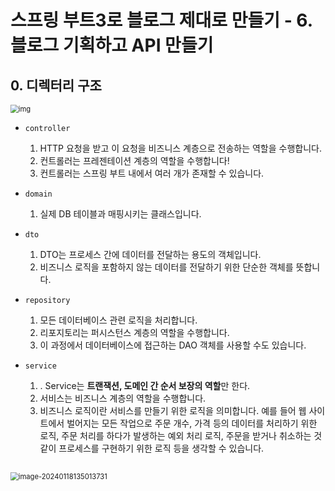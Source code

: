 # 스프링 부트3로 블로그 제대로 만들기 - 6. 블로그 기획하고 API 만들기



## 0. 디렉터리 구조

<img src="https://blog.kakaocdn.net/dn/b9FaUJ/btrUavkZBFF/eur8vEaMzaz9Y7gDFua3d1/img.png" alt="img" style="zoom:80%;" />

- `controller`
  1. HTTP 요청을 받고 이 요청을 비즈니스 계층으로 전송하는 역할을 수행합니다.
  2. 컨트롤러는 프레젠테이션 계층의 역할을 수행합니다!
  3. 컨트롤러는 스프링 부트 내에서 여러 개가 존재할 수 있습니다.

- `domain`
  1. 실제 DB 테이블과 매핑시키는 클래스입니다.

- `dto`
  1. DTO는 프로세스 간에 데이터를 전달하는 용도의 객체입니다. 
  2. 비즈니스 로직을 포함하지 않는 데이터를 전달하기 위한 단순한 객체를 뜻합니다.

- `repository`
  1. 모든 데이터베이스 관련 로직을 처리합니다.
  2. 리포지토리는 퍼시스턴스 계층의 역할을 수행합니다.
  3. 이 과정에서 데이터베이스에 접근하는 DAO 객체를 사용할 수도 있습니다. 

- `service`
  1. . Service는 **트랜잭션, 도메인 간 순서 보장의 역할**만 한다.
  2. 서비스는 비즈니스 계층의 역할을 수행합니다.
  3. 비즈니스 로직이란 서비스를 만들기 위한 로직을 의미합니다. 예를 들어 웹 사이트에서 벌어지는 모든 작업으로 주문 개수, 가격 등의 데이터를 처리하기 위한 로직, 주문 처리를 하다가 발생하는 예외 처리 로직, 주문을 받거나 취소하는 것 같이 프로세스를 구현하기 위한 로직 등을 생각할 수 있습니다.



##

<img src="C:\Users\piay8\AppData\Roaming\Typora\typora-user-images\image-20240118135013731.png" alt="image-20240118135013731" style="zoom:80%;" />



